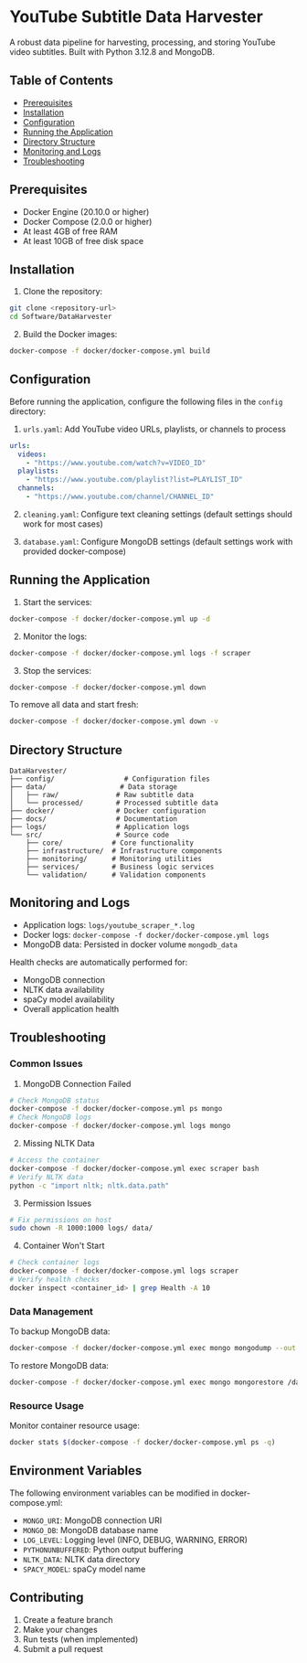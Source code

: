 # YouTube Subtitle Data Harvester

A robust data pipeline for harvesting, processing, and storing YouTube video subtitles. Built with Python 3.12.8 and MongoDB.

## Table of Contents
- [Prerequisites](#prerequisites)
- [Installation](#installation)
- [Configuration](#configuration)
- [Running the Application](#running-the-application)
- [Directory Structure](#directory-structure)
- [Monitoring and Logs](#monitoring-and-logs)
- [Troubleshooting](#troubleshooting)

## Prerequisites

- Docker Engine (20.10.0 or higher)
- Docker Compose (2.0.0 or higher)
- At least 4GB of free RAM
- At least 10GB of free disk space

## Installation

1. Clone the repository:
```bash
git clone <repository-url>
cd Software/DataHarvester
```

2. Build the Docker images:
```bash
docker-compose -f docker/docker-compose.yml build
```

## Configuration

Before running the application, configure the following files in the `config` directory:

1. `urls.yaml`: Add YouTube video URLs, playlists, or channels to process
```yaml
urls:
  videos:
    - "https://www.youtube.com/watch?v=VIDEO_ID"
  playlists:
    - "https://www.youtube.com/playlist?list=PLAYLIST_ID"
  channels:
    - "https://www.youtube.com/channel/CHANNEL_ID"
```

2. `cleaning.yaml`: Configure text cleaning settings (default settings should work for most cases)

3. `database.yaml`: Configure MongoDB settings (default settings work with provided docker-compose)

## Running the Application

1. Start the services:
```bash
docker-compose -f docker/docker-compose.yml up -d
```

2. Monitor the logs:
```bash
docker-compose -f docker/docker-compose.yml logs -f scraper
```

3. Stop the services:
```bash
docker-compose -f docker/docker-compose.yml down
```

To remove all data and start fresh:
```bash
docker-compose -f docker/docker-compose.yml down -v
```

## Directory Structure

```
DataHarvester/
├── config/                 # Configuration files
├── data/                  # Data storage
│   ├── raw/              # Raw subtitle data
│   └── processed/        # Processed subtitle data
├── docker/               # Docker configuration
├── docs/                 # Documentation
├── logs/                 # Application logs
└── src/                  # Source code
    ├── core/            # Core functionality
    ├── infrastructure/  # Infrastructure components
    ├── monitoring/      # Monitoring utilities
    ├── services/        # Business logic services
    └── validation/      # Validation components
```

## Monitoring and Logs

- Application logs: `logs/youtube_scraper_*.log`
- Docker logs: `docker-compose -f docker/docker-compose.yml logs`
- MongoDB data: Persisted in docker volume `mongodb_data`

Health checks are automatically performed for:
- MongoDB connection
- NLTK data availability
- spaCy model availability
- Overall application health

## Troubleshooting

### Common Issues

1. MongoDB Connection Failed
```bash
# Check MongoDB status
docker-compose -f docker/docker-compose.yml ps mongo
# Check MongoDB logs
docker-compose -f docker/docker-compose.yml logs mongo
```

2. Missing NLTK Data
```bash
# Access the container
docker-compose -f docker/docker-compose.yml exec scraper bash
# Verify NLTK data
python -c "import nltk; nltk.data.path"
```

3. Permission Issues
```bash
# Fix permissions on host
sudo chown -R 1000:1000 logs/ data/
```

4. Container Won't Start
```bash
# Check container logs
docker-compose -f docker/docker-compose.yml logs scraper
# Verify health checks
docker inspect <container_id> | grep Health -A 10
```

### Data Management

To backup MongoDB data:
```bash
docker-compose -f docker/docker-compose.yml exec mongo mongodump --out /data/db/backup
```

To restore MongoDB data:
```bash
docker-compose -f docker/docker-compose.yml exec mongo mongorestore /data/db/backup
```

### Resource Usage

Monitor container resource usage:
```bash
docker stats $(docker-compose -f docker/docker-compose.yml ps -q)
```

## Environment Variables

The following environment variables can be modified in docker-compose.yml:

- `MONGO_URI`: MongoDB connection URI
- `MONGO_DB`: MongoDB database name
- `LOG_LEVEL`: Logging level (INFO, DEBUG, WARNING, ERROR)
- `PYTHONUNBUFFERED`: Python output buffering
- `NLTK_DATA`: NLTK data directory
- `SPACY_MODEL`: spaCy model name

## Contributing

1. Create a feature branch
2. Make your changes
3. Run tests (when implemented)
4. Submit a pull request